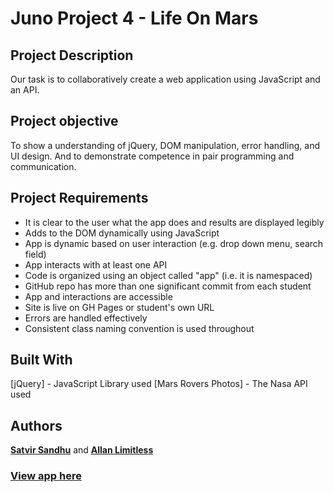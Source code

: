 # Juno Project 4 - Life On Mars 


## Project Description

Our task is to collaboratively create a web application using JavaScript and an API.

## Project objective

To show a understanding of jQuery, DOM manipulation, error handling, and UI design. And to demonstrate competence in pair programming and communication.

## Project Requirements

- It is clear to the user what the app does and results are displayed legibly
- Adds to the DOM dynamically using JavaScript
- App is dynamic based on user interaction (e.g. drop down menu, search field)
- App interacts with at least one API
- Code is organized using an object called "app" (i.e. it is namespaced)
- GitHub repo has more than one significant commit from each student
- App and interactions are accessible
- Site is live on GH Pages or student's own URL
- Errors are handled effectively
- Consistent class naming convention is used throughout

## Built With

[jQuery] - JavaScript Library used
[Mars Rovers Photos] - The Nasa API used

## Authors

 [**Satvir Sandhu**](https://github.com/satv1r) and [**Allan Limitless**](https://github.com/AllanLimitless)
 
### [View app here](https://life-on-mars.netlify.app/)  
